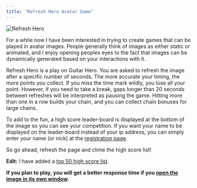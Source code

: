 ```yaml
---
title: "Refresh Hero Avatar Game"
---
```


![](http://classicalcode.com/projects/hero.png "Refresh Hero")

For a while now I have been interested in trying to create games that can be played in avatar images. People generally think of images as either static or animated, and I enjoy opening peoples eyes to the fact that images can be dynamically generated based on your interactions with it.

Refresh Hero is a play on Guitar Hero. You are asked to refresh the image after a specific number of seconds. The more accurate your timing, the more points you collect. If you miss the time mark wildly, you lose all your point. However, if you need to take a break, gaps longer than 20 seconds between refreshes will be interpreted as pausing the game. Hitting more than one in a row builds your chain, and you can collect chain bonuses for large chains.

To add to the fun, a high score leader-board is displayed at the bottom of the image so you can see your competition. If you want your name to be displayed on the leader-board instead of your ip address, you can simply enter your name (or nick) at the [registration page](http://classicalcode.com/projects/hero/register.php).

So go ahead, refresh the page and clime the high score list!

**Edit:** I have added a [top 50 high score list](http://classicalcode.com/projects/hero/high_score.php).

**If you plan to play, you will get a better response time if you [open the image in its own window](http://classicalcode.com/projects/hero.png).**
